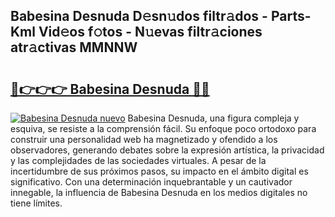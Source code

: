 ## Babesina Desnuda D𝚎sn𝚞dos filtr𝚊dos - Parts-Kml Vid𝚎os f𝚘tos - N𝚞evas filtr𝚊ciones atr𝚊ctivas MMNNW

# <h2><a href="http://mb6osd.tromn.icu/?c=Babesina+Desnuda">🔗👉👉👉 Babesina Desnuda 🔗🔗</a></h2>

[![Babesina Desnuda nuevo](https://i.imgur.com/pEAQMta.gif)](http://mb6osd.tromn.icu/?c=Babesina+Desnuda)
Babesina Desnuda, una figura compleja y esquiva, se resiste a la comprensión fácil. Su enfoque poco ortodoxo para construir una personalidad web ha magnetizado y ofendido a los observadores, generando debates sobre la expresión artística, la privacidad y las complejidades de las sociedades virtuales. A pesar de la incertidumbre de sus próximos pasos, su impacto en el ámbito digital es significativo. Con una determinación inquebrantable y un cautivador innegable, la influencia de Babesina Desnuda en los medios digitales no tiene límites.
